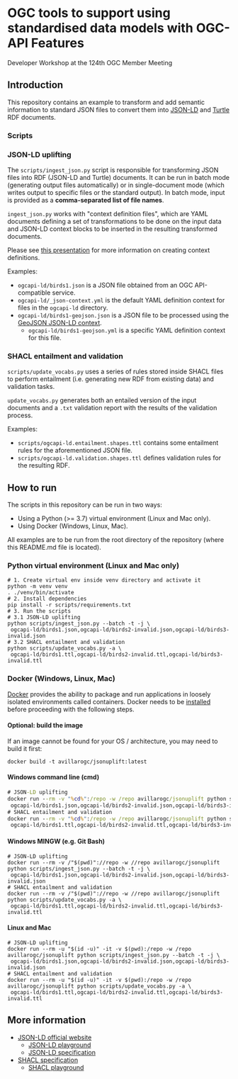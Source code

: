 # OGC tools to support using standardised data models with OGC-API Features

Developer Workshop at the 124th OGC Member Meeting

## Introduction

This repository contains an example to transform and add semantic
information to standard JSON files to convert them into
[JSON-LD](https://www.w3.org/TR/json-ld11/) and [Turtle](https://www.w3.org/TR/turtle/)
RDF documents.

### Scripts

### JSON-LD uplifting

The `scripts/ingest_json.py` script is responsible for transforming JSON
files into RDF (JSON-LD and Turtle) documents. It can be run in batch mode
(generating output files automatically) or in single-document mode (which 
writes output to specific files or the standard output). In batch mode,
input is provided as a **comma-separated list of file names**.

`ingest_json.py` works with "context definition files", which are YAML documents
defining a set of transformations to be done on the input data and
JSON-LD context blocks to be inserted in the resulting transformed documents.

Please see [this presentation](https://avillar.github.io/presentations/20220913-json/)
for more information on creating context definitions.

Examples:

  - `ogcapi-ld/birds1.json` is a JSON file obtained from an OGC API-compatible service.
  - `ogcapi-ld/_json-context.yml` is the default YAML definition context for files in
    the `ogcapi-ld` directory.
  - `ogcapi-ld/birds1-geojson.json` is a JSON file to be processed using the [GeoJSON
    JSON-LD context](https://geojson.org/geojson-ld/geojson-context.jsonld).
    - `ogcapi-ld/birds1-geojson.yml` is a specific YAML definition context for this file.

### SHACL entailment and validation

`scripts/update_vocabs.py` uses a series of rules stored inside SHACL files
to perform entailment (i.e. generating new RDF from existing data) and
validation tasks. 

`update_vocabs.py` generates both an entailed version of the input documents
and a `.txt` validation report with the results of the validation process.

Examples:

  - `scripts/ogcapi-ld.entailment.shapes.ttl` contains some entailment rules
    for the aforementioned JSON file.
  - `scripts/ogcapi-ld.validation.shapes.ttl` defines validation rules for 
    the resulting RDF.

## How to run

The scripts in this repository can be run in two ways:

  - Using a Python (>= 3.7) virtual environment (Linux and Mac only).
  - Using Docker (Windows, Linux, Mac).

All examples are to be run from the root directory of the
repository (where this README.md file is located).

### Python virtual environment (Linux and Mac only)

```shell
# 1. Create virtual env inside venv directory and activate it
python -m venv venv
. ./venv/bin/activate
# 2. Install dependencies
pip install -r scripts/requirements.txt
# 3. Run the scripts
# 3.1 JSON-LD uplifting
python scripts/ingest_json.py --batch -t -j \
 ogcapi-ld/birds1.json,ogcapi-ld/birds2-invalid.json,ogcapi-ld/birds3-invalid.json
# 3.2 SHACL entailment and validation
python scripts/update_vocabs.py -a \
 ogcapi-ld/birds1.ttl,ogcapi-ld/birds2-invalid.ttl,ogcapi-ld/birds3-invalid.ttl
```

### Docker (Windows, Linux, Mac)

[Docker](https://docs.docker.com/get-started/overview/) provides the ability to package and run applications in loosely
isolated environments called containers. Docker needs to be [installed](https://docs.docker.com/engine/install/) before
proceeding with the following steps.

#### Optional: build the image

If an image cannot be found for your OS / architecture, you may need to build it first:

```shell
docker build -t avillarogc/jsonuplift:latest
```

#### Windows command line (cmd)

```cmd
# JSON-LD uplifting
docker run --rm -v "%cd%":/repo -w /repo avillarogc/jsonuplift python scripts/ingest_json.py --batch -t -j ^
 ogcapi-ld/birds1.json,ogcapi-ld/birds2-invalid.json,ogcapi-ld/birds3-invalid.json
# SHACL entailment and validation
docker run --rm -v "%cd%":/repo -w /repo avillarogc/jsonuplift python scripts/update_vocabs.py -a ^
 ogcapi-ld/birds1.ttl,ogcapi-ld/birds2-invalid.ttl,ogcapi-ld/birds3-invalid.ttl
```

#### Windows MINGW (e.g. Git Bash)

```shell
# JSON-LD uplifting
docker run --rm -v /"$(pwd)"://repo -w //repo avillarogc/jsonuplift python scripts/ingest_json.py --batch -t -j \
 ogcapi-ld/birds1.json,ogcapi-ld/birds2-invalid.json,ogcapi-ld/birds3-invalid.json
# SHACL entailment and validation
docker run --rm -v /"$(pwd)"://repo -w //repo avillarogc/jsonuplift python scripts/update_vocabs.py -a \
 ogcapi-ld/birds1.ttl,ogcapi-ld/birds2-invalid.ttl,ogcapi-ld/birds3-invalid.ttl
```

#### Linux and Mac

```shell
# JSON-LD uplifting
docker run --rm -u "$(id -u)" -it -v $(pwd):/repo -w /repo avillarogc/jsonuplift python scripts/ingest_json.py --batch -t -j \
 ogcapi-ld/birds1.json,ogcapi-ld/birds2-invalid.json,ogcapi-ld/birds3-invalid.json
# SHACL entailment and validation
docker run --rm -u "$(id -u)" -it -v $(pwd):/repo -w /repo avillarogc/jsonuplift python scripts/update_vocabs.py -a \
 ogcapi-ld/birds1.ttl,ogcapi-ld/birds2-invalid.ttl,ogcapi-ld/birds3-invalid.ttl
```

## More information

  - [JSON-LD official website](https://json-ld.org/)
    - [JSON-LD playground](https://json-ld.org/playground/)
    - [JSON-LD specification](https://www.w3.org/TR/json-ld11/)
  - [SHACL specification](https://www.w3.org/TR/shacl/)
    - [SHACL playground](https://shacl.org/playground/)